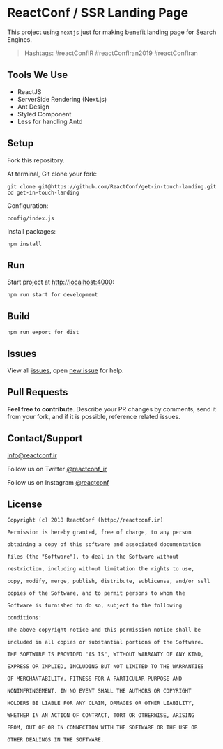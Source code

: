# ReactConf / SSR Landing Page
This project using  `nextjs` just for making benefit landing page for Search Engines.

> Hashtags: #reactConfIR #reactConfIran2019 #reactConfIran

## Tools We Use
- ReactJS
- ServerSide Rendering (Next.js)
- Ant Design
- Styled Component
- Less for handling Antd


## Setup

Fork this repository.

At terminal, Git clone your fork:

```
git clone git@https://github.com/ReactConf/get-in-touch-landing.git
cd get-in-touch-landing
```

Configuration:
```
config/index.js
```

Install packages:

```
npm install
```

## Run

Start project at [http://localhost:4000](http://localhost:4000):

```
npm run start for development
```

## Build

```
npm run export for dist
```

## Issues

View all [issues](https://github.com/ReactConf/get-in-touch-landing/issues), open [new issue](https://github.com/ReactConf/get-in-touch-landing/issues/new) for help.

## Pull Requests

**Feel free to contribute**. Describe your PR changes by comments, send it from your fork, and if it is possible, reference related issues.

## Contact/Support

<info@reactconf.ir>

Follow us on Twitter [@reactconf_ir](http://twitter.com/reactconf_ir)

Follow us on Instagram [@reactconf](https://www.instagram.com/reactconf/)


License
-----------

```
Copyright (c) 2018 ReactConf (http://reactconf.ir)

Permission is hereby granted, free of charge, to any person

obtaining a copy of this software and associated documentation

files (the "Software"), to deal in the Software without

restriction, including without limitation the rights to use,

copy, modify, merge, publish, distribute, sublicense, and/or sell

copies of the Software, and to permit persons to whom the

Software is furnished to do so, subject to the following

conditions:

The above copyright notice and this permission notice shall be

included in all copies or substantial portions of the Software.

THE SOFTWARE IS PROVIDED "AS IS", WITHOUT WARRANTY OF ANY KIND,

EXPRESS OR IMPLIED, INCLUDING BUT NOT LIMITED TO THE WARRANTIES

OF MERCHANTABILITY, FITNESS FOR A PARTICULAR PURPOSE AND

NONINFRINGEMENT. IN NO EVENT SHALL THE AUTHORS OR COPYRIGHT

HOLDERS BE LIABLE FOR ANY CLAIM, DAMAGES OR OTHER LIABILITY,

WHETHER IN AN ACTION OF CONTRACT, TORT OR OTHERWISE, ARISING

FROM, OUT OF OR IN CONNECTION WITH THE SOFTWARE OR THE USE OR

OTHER DEALINGS IN THE SOFTWARE.
```


